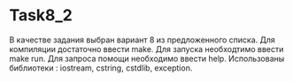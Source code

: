 # Task8_2

В качестве задания выбран вариант 8 из предложенного списка.
Для компиляции достаточно ввести make.
Для запуска необходтимо ввести make run.
Для запроса помощи необходимо ввести help.
Использованы библиотеки : iostream, cstring, cstdlib, exception.
